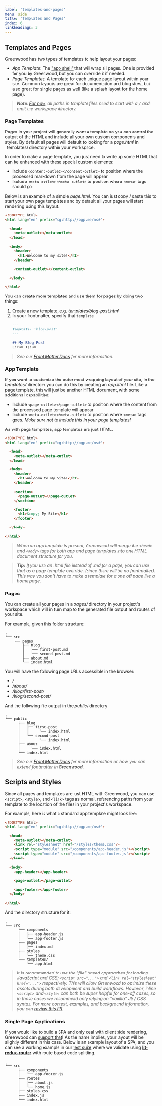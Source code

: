 ```yaml
---
label: 'templates-and-pages'
menu: side
title: 'Templates and Pages'
index: 6
linkheadings: 3
---
```


## Templates and Pages

Greenwood has two types of templates to help layout your pages:

- _App Template_: The ["app shell"](https://developers.google.com/web/fundamentals/architecture/app-shell) that will wrap all pages.  One is provided for you by Greenwood, but you can override it if needed.
- _Page Templates_:  A template for each unique page layout within your site.  Common layouts are great for documentation and blog sites, but also great for single pages as well (like a splash layout for the home page).

> _**Note**: [For now](https://github.com/ProjectEvergreen/greenwood/issues/435), all paths in template files need to start with a `/` and omit the workspace directory._

### Page Templates
Pages in your project will generally want a template so you can control the output of the HTML and include all your own custom components and styles.  By default all pages will default to looking for a _page.html_ in _templates/ directory within your workspace.  


In order to make a page template, you just need to write up some HTML that can be enhanced with these special custom elements:
- Include `<content-outlet></content-outlet>` to position where the processed markdown from the page will appear
- Include `<meta-outlet></meta-outlet>` to position where `<meta>` tags should go 


Below is an example of a simple _page.html_.  You can just copy / paste this to start your own page templates and by default all your pages will start rendering using this layout.

```html
<!DOCTYPE html>
<html lang="en" prefix="og:http://ogp.me/ns#">

  <head>
    <meta-outlet></meta-outlet>
  </head>
  
  <body>
    <header>
      <h1>Welcome to my site!</h1>
    </header>
      
    <content-outlet></content-outlet>

  </body>
  
</html>
```

You can create more templates and use them for pages by doing two things:
1. Create a new template, e.g. _templates/blog-post.html_
1. In your frontmatter, specify that `template`
    ```md
    ---
    template: 'blog-post'
    ---

    ## My Blog Post
    Lorum Ipsum
    ```

> _See our [Front Matter Docs](/docs/front-matter#define-template) for more information._

### App Template

If you want to customize the outer most wrapping layout of your site, in the _templates/_ directory you can do this by creating an _app.html_ file.  Like a page template, this will just be another HTML document, with some additional capabilities:
- Include `<page-outlet></page-outlet>` to position where the content from the processed page template will appear
- Include `<meta-outlet></meta-outlet>` to position where `<meta>` tags goes.  _Make sure not to include this in your page templates!_

As with page templates, app templates are just HTML.

```html
<!DOCTYPE html>
<html lang="en" prefix="og:http://ogp.me/ns#">

  <head>
    <meta-outlet></meta-outlet>
  </head>

  <body>
    <header>
      <h1>Welcome to My Site!</h1>
    </header>
      
    <section>
      <page-outlet></page-outlet>
    </section>

    <footer>
      <h1>&copy; My Site</h1>
    </footer>

  </body>
  
</html>
```

> _When an app template is present, Greenwood will merge the `<head>` and `<body>` tags for both app and page templates into one HTML document structure for you._


> _**Tip:** If you use an _.html_ file instead of _.md_ for a page, you can use that as a page template override.  (since there will be no frontmatter).  This way you don't have to make a template for a one off page like a home page._

### Pages
You can create all your pages in a _pages/_ directory in your project's workspace which will in turn map to the generated file output and routes of your site.

For example, given this folder structure:
```shell
.
└── src
    ├── pages
        ├── blog
        │   ├── first-post.md
        │   └── second-post.md
        ├── about.md
        └── index.html
```

You will have the following page URLs accessible in the browser:
- _/_
- _/about/_
- _/blog/first-post/_
- _/blog/second-post/_

And the following file output in the _public/_ directory
```shell
.
└── public
      ├── blog
      │   ├── first-post
      │   │     └── index.html
      │   └── second-post
      │         └── index.html
      ├── about
      │     └── index.html
      └── index.html
```

> _See our [Front Matter Docs](/docs/front-matter#define-template) for more information on how you can extend fontmatter in **Greenwood**._

## Scripts and Styles

Since all pages and templates are just HTML with Greenwood, you can use `<script>`, `<style>`, and `<link>` tags as normal, referencing paths from your template to the location of the files in your project's workspace.

For example, here is what a standard app template might look like:
```html
<!DOCTYPE html>
<html lang="en" prefix="og:http://ogp.me/ns#">

  <head>
    <meta-outlet></meta-outlet>
    <link rel="stylesheet" href="/styles/theme.css"/>
    <script type="module" src="/components/app-header.js"></script>
    <script type="module" src="/components/app-footer.js"></script>
  </head>
  
  <body>
    <app-header></app-header>
      
    <page-outlet></page-outlet>

    <app-footer></app-footer>
  </body>
  
</html>
```

And the directory structure for it:
```shell
.
└── src
      ├── components
      │   ├── app-header.js
      │   └── app-footer.js
      ├── pages
      │   ├── index.md
      ├── styles
      │   └── theme.css
      └── templates/
          └── app.html
```

> _It is recommended to use the "file" based approaches for loading JavaScript and CSS; `<script src="...">` and `<link rel="stylesheet" href="...">` respectively.  This will allow Greenwood to optimize these assets during both development and build workflows.  However, inline `<script>` and `<style>` can both be super helpful for one-off cases, so in those cases we recommend only relying on "vanilla" JS / CSS syntax. For more context, examples, and background information, you can [review this PR](https://github.com/ProjectEvergreen/greenwood/pull/472)._

### Single Page Applications

If you would like to build a SPA and only deal with client side rendering, Greenwood can [support that](/docs/configuration#mode)!  As the name implies, your layout will be slightly different in this case.  Below is an example layout of a SPA, and you can see a working example in our [test suite](https://github.com/ProjectEvergreen/greenwood/tree/master/packages/cli/test/cases/build.config.mode-spa) where we validate using [**lit-redux-router**](https://github.com/fernandopasik/lit-redux-router) with route based code splitting.

```shell

└── src
      ├── components
      │   └── app-footer.js
      ├── routes
      │   ├── about.js
      │   └── home.js
      ├── styles.css
      ├── index.js
      └── index.html
```